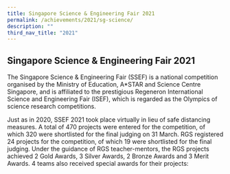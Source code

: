 ```yaml
---
title: Singapore Science & Engineering Fair 2021
permalink: /achievements/2021/sg-science/
description: ""
third_nav_title: "2021"
---
```

## Singapore Science & Engineering Fair 2021

The Singapore Science & Engineering Fair (SSEF) is a national competition organised by the Ministry of Education, A\*STAR and Science Centre Singapore, and is affiliated to the prestigious Regeneron International Science and Engineering Fair (ISEF), which is regarded as the Olympics of science research competitions.  
  
Just as in 2020, SSEF 2021 took place virtually in lieu of safe distancing measures. A total of 470 projects were entered for the competition, of which 320 were shortlisted for the final judging on 31 March. RGS registered 24 projects for the competition, of which 19 were shortlisted for the final judging. Under the guidance of RGS teacher-mentors, the RGS projects achieved 2 Gold Awards, 3 Silver Awards, 2 Bronze Awards and 3 Merit Awards. 4 teams also received special awards for their projects:


